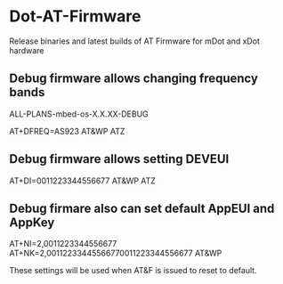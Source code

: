 # Dot-AT-Firmware

Release binaries and latest builds of AT Firmware for mDot and xDot hardware

## Debug firmware allows changing frequency bands
ALL-PLANS-mbed-os-X.X.XX-DEBUG

AT+DFREQ=AS923
AT&WP
ATZ

## Debug firmware allows setting DEVEUI

AT+DI=0011223344556677
AT&WP
ATZ

## Debug firmare also can set default AppEUI and AppKey

AT+NI=2,0011223344556677
AT+NK=2,00112233445566770011223344556677
AT&WP

These settings will be used when AT&F is issued to reset to default.

